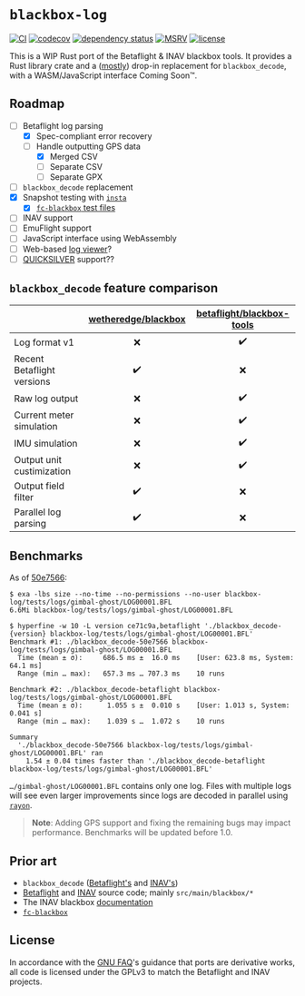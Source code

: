 # `blackbox-log`

[![CI](https://github.com/wetheredge/blackbox/actions/workflows/ci.yaml/badge.svg)](https://github.com/wetheredge/blackbox/actions/workflows/ci.yaml)
[![codecov](https://codecov.io/gh/wetheredge/blackbox/branch/main/graph/badge.svg)](https://codecov.io/gh/wetheredge/blackbox)
[![dependency status](https://deps.rs/repo/github/wetheredge/blackbox/status.svg)](https://deps.rs/repo/github/wetheredge/blackbox)
[![MSRV](https://img.shields.io/static/v1?logo=rust&label=MSRV&color=dea584&message=1.65)](https://github.com/rust-lang/rust/blob/master/RELEASES.md)
[![license](https://img.shields.io/github/license/wetheredge/blackbox)](https://github.com/wetheredge/blackbox/blob/main/COPYING)

This is a WIP Rust port of the Betaflight & INAV blackbox tools. It provides a
Rust library crate and a ([mostly][comparison]) drop-in replacement
for `blackbox_decode`, with a WASM/JavaScript interface Coming Soon™.

## Roadmap

- [ ] Betaflight log parsing
  - [x] Spec-compliant error recovery
  - [ ] Handle outputting GPS data
    - [x] Merged CSV
    - [ ] Separate CSV
    - [ ] Separate GPX
- [ ] `blackbox_decode` replacement
- [x] Snapshot testing with [`insta`](https://insta.rs)
  - [x] [`fc-blackbox` test files](https://github.com/ilya-epifanov/fc-blackbox/tree/main/src/test-data)
- [ ] INAV support
- [ ] EmuFlight support
- [ ] JavaScript interface using WebAssembly
- [ ] Web-based [log viewer][bf-viewer]?
- [ ] [QUICKSILVER](https://github.com/BossHobby/QUICKSILVER) support??

## `blackbox_decode` feature comparison

|                            | [wetheredge/blackbox][repo] | [betaflight/blackbox-tools][bf-tools] |
|----------------------------|:---------------------------:|:-------------------------------------:|
| Log format v1              |              :x:            |           :heavy_check_mark:          |
| Recent Betaflight versions |      :heavy_check_mark:     |                   :x:                 |
| Raw log output             |              :x:            |           :heavy_check_mark:          |
| Current meter simulation   |              :x:            |           :heavy_check_mark:          |
| IMU simulation             |              :x:            |           :heavy_check_mark:          |
| Output unit custimization  |              :x:            |           :heavy_check_mark:          |
| Output field filter        |      :heavy_check_mark:     |                   :x:                 |
| Parallel log parsing       |      :heavy_check_mark:     |                   :x:                 |

## Benchmarks

As of [50e7566](https://github.com/wetheredge/blackbox/tree/ce71c9a3a7f7218328f1162b2f33e32fab4ea24d):

```shell
$ exa -lbs size --no-time --no-permissions --no-user blackbox-log/tests/logs/gimbal-ghost/LOG00001.BFL
6.6Mi blackbox-log/tests/logs/gimbal-ghost/LOG00001.BFL

$ hyperfine -w 10 -L version ce71c9a,betaflight './blackbox_decode-{version} blackbox-log/tests/logs/gimbal-ghost/LOG00001.BFL'
Benchmark #1: ./blackbox_decode-50e7566 blackbox-log/tests/logs/gimbal-ghost/LOG00001.BFL
  Time (mean ± σ):     686.5 ms ±  16.0 ms    [User: 623.8 ms, System: 64.1 ms]
  Range (min … max):   657.3 ms … 707.3 ms    10 runs

Benchmark #2: ./blackbox_decode-betaflight blackbox-log/tests/logs/gimbal-ghost/LOG00001.BFL
  Time (mean ± σ):      1.055 s ±  0.010 s    [User: 1.013 s, System: 0.041 s]
  Range (min … max):    1.039 s …  1.072 s    10 runs

Summary
  './blackbox_decode-50e7566 blackbox-log/tests/logs/gimbal-ghost/LOG00001.BFL' ran
    1.54 ± 0.04 times faster than './blackbox_decode-betaflight blackbox-log/tests/logs/gimbal-ghost/LOG00001.BFL'
```

`…/gimbal-ghost/LOG00001.BFL` contains only one log. Files with multiple logs
will see even larger improvements since logs are decoded in parallel using
[`rayon`](https://lib.rs/crates/rayon).

> **Note**: Adding GPS support and fixing the remaining bugs may impact
performance. Benchmarks will be updated before 1.0.

## Prior art

- `blackbox_decode` ([Betaflight's][bf-tools] and [INAV's][inav-tools])
- [Betaflight][betaflight] and [INAV][inav] source code; mainly
  `src/main/blackbox/*`
- The INAV blackbox [documentation][inav-docs]
- [`fc-blackbox`](https://lib.rs/crates/fc-blackbox)

## License

In accordance with the [GNU FAQ][gpl-ports]'s guidance that ports are
derivative works, all code is licensed under the GPLv3 to match the Betaflight
and INAV projects.

[repo]: https://github.com/wetheredge/blackbox
[betaflight]: https://github.com/betaflight/betaflight
[inav]: https://github.com/iNavFlight/inav
[emuflight]: https://github.com/emuflight/EmuFlight
[comparison]: #blackbox_decode-feature-comparison
[bf-tools]: https://github.com/betaflight/blackbox-tools
[bf-viewer]: https://github.com/betaflight/blackbox-log-viewer
[inav-tools]: https://github.com/iNavFlight/blackbox-tools
[inav-docs]: https://github.com/iNavFlight/inav/blob/master/docs/development/Blackbox%20Internals.md
[gpl-ports]: https://www.gnu.org/licenses/gpl-faq.html#TranslateCode
